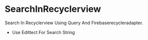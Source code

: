 # SearchInRecyclerview
Search In Recyclerview Using Query And Firebaserecycleradapter.
- Use Edittect For Search String
